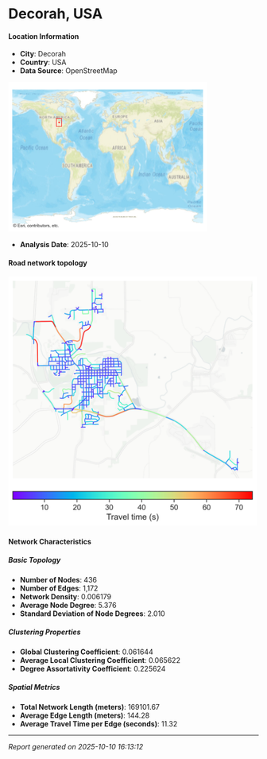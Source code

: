 # Decorah, USA

#### Location Information

- **City**: Decorah
- **Country**: USA
- **Data Source**: OpenStreetMap
<img src="Decorah_location.png" alt="Decorah Location Map" width="400" />

- **Analysis Date**: 2025-10-10

#### Road network topology

<img src="Decorah_network_map.png" alt="Decorah Road Network Map" width="500"/>

#### Network Characteristics

##### Basic Topology

- **Number of Nodes**: 436
- **Number of Edges**: 1,172
- **Network Density**: 0.006179
- **Average Node Degree**: 5.376
- **Standard Deviation of Node Degrees**: 2.010

##### Clustering Properties

- **Global Clustering Coefficient**: 0.061644
- **Average Local Clustering Coefficient**: 0.065622
- **Degree Assortativity Coefficient**: 0.225624

##### Spatial Metrics

- **Total Network Length (meters)**: 169101.67
- **Average Edge Length (meters)**: 144.28
- **Average Travel Time per Edge (seconds)**: 11.32

---
*Report generated on 2025-10-10 16:13:12*
